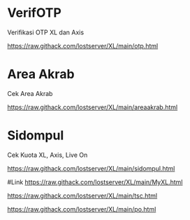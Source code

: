# VerifOTP
Verifikasi OTP XL dan Axis

https://raw.githack.com/lostserver/XL/main/otp.html

# Area Akrab
Cek Area Akrab

https://raw.githack.com/lostserver/XL/main/areaakrab.html

# Sidompul
Cek Kuota XL, Axis, Live On

https://raw.githack.com/lostserver/XL/main/sidompul.html

#Link
https://raw.githack.com/lostserver/XL/main/MyXL.html

https://raw.githack.com/lostserver/XL/main/tsc.html

https://raw.githack.com/lostserver/XL/main/po.html
